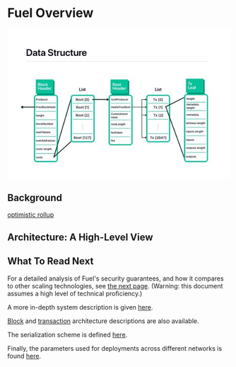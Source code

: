 Fuel Overview
===

![Overview](/assets/images/fig_structs.jpg)

Background
---

[optimistic rollup](https://ethresear.ch/t/minimal-viable-merged-consensus/5617)

Architecture: A High-Level View
---



What To Read Next
---

For a detailed analysis of Fuel's security guarantees, and how it compares to other scaling technologies, see [the next page](2.%20Security%20Analysis.md). (Warning: this document assumes a high level of technical proficiency.)

A more in-depth system description is given [here](6.%20System%20Description%20Primer.md).

[Block](3.%20Block%20Architecture.md) and [transaction](4.%20Transaction%20Architecture.md) architecture descriptions are also available.

The serialization scheme is defined [here](5.%20Serialization.md).

Finally, the parameters used for deployments across different networks is found [here](7.%20Deployment%20Parameters.md).
